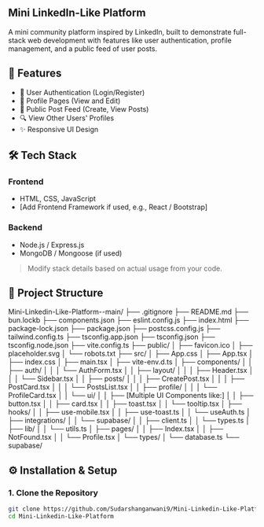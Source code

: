 ## Mini LinkedIn-Like Platform

A mini community platform inspired by LinkedIn, built to demonstrate full-stack web development with features like user authentication, profile management, and a public feed of user posts.

## 🚀 Features

- 🔐 User Authentication (Login/Register)
- 👤 Profile Pages (View and Edit)
- 📝 Public Post Feed (Create, View Posts)
- 🔍 View Other Users' Profiles
- ✨ Responsive UI Design

## 🛠️ Tech Stack

### Frontend
- HTML, CSS, JavaScript
- [Add Frontend Framework if used, e.g., React / Bootstrap]

### Backend
- Node.js / Express.js  
- MongoDB / Mongoose (if used)

> Modify stack details based on actual usage from your code.

## 📁 Project Structure 
Mini-Linkedin-Like-Platform--main/
├── .gitignore
├── README.md
├── bun.lockb
├── components.json
├── eslint.config.js
├── index.html
├── package-lock.json
├── package.json
├── postcss.config.js
├── tailwind.config.ts
├── tsconfig.app.json
├── tsconfig.json
├── tsconfig.node.json
├── vite.config.ts
├── public/
│   ├── favicon.ico
│   ├── placeholder.svg
│   └── robots.txt
├── src/
│   ├── App.css
│   ├── App.tsx
│   ├── index.css
│   ├── main.tsx
│   ├── vite-env.d.ts
│   ├── components/
│   │   ├── auth/
│   │   │   └── AuthForm.tsx
│   │   ├── layout/
│   │   │   ├── Header.tsx
│   │   │   └── Sidebar.tsx
│   │   ├── posts/
│   │   │   ├── CreatePost.tsx
│   │   │   ├── PostCard.tsx
│   │   │   └── PostsList.tsx
│   │   ├── profile/
│   │   │   └── ProfileCard.tsx
│   │   └── ui/
│   │       ├── [Multiple UI Components like:]
│   │       ├── button.tsx
│   │       ├── card.tsx
│   │       ├── toast.tsx
│   │       └── tooltip.tsx
│   ├── hooks/
│   │   ├── use-mobile.tsx
│   │   ├── use-toast.ts
│   │   └── useAuth.ts
│   ├── integrations/
│   │   └── supabase/
│   │       ├── client.ts
│   │       └── types.ts
│   ├── lib/
│   │   └── utils.ts
│   ├── pages/
│   │   ├── Index.tsx
│   │   ├── NotFound.tsx
│   │   └── Profile.tsx
│   └── types/
│       └── database.ts
└── supabase/

## ⚙️ Installation & Setup

### 1. Clone the Repository

```bash
git clone https://github.com/Sudarshanganwani9/Mini-Linkedin-Like-Platform-
cd Mini-Linkedin-Like-Platform
